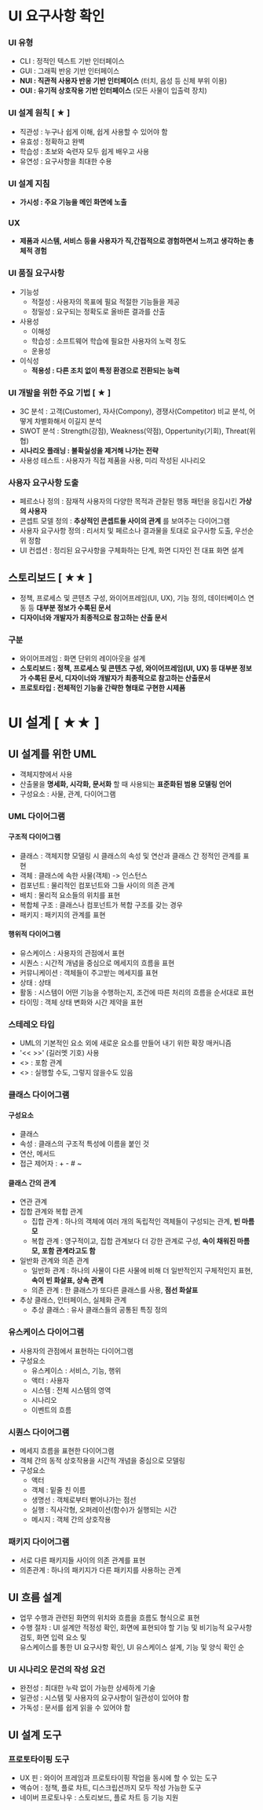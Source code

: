 # UI 요구사항 확인
### UI 유형
- CLI : 정적인 텍스트 기반 인터페이스
- GUI : 그래픽 반응 기반 인터페이스
- __NUI : 직관적 사용자 반응 기반 인터페이스__ (터치, 음성 등 신체 부위 이용)
- __OUI : 유기적 상호작용 기반 인터페이스__  (모든 사물이 입출력 장치)

### UI 설계 원칙 [ ★ ]
- 직관성 : 누구나 쉽게 이해, 쉽게 사용할 수 있어야 함
- 유효성 : 정확하고 완벽
- 학습성 : 초보와 숙련자 모두 쉽게 배우고 사용
- 유연성 : 요구사항을 최대한 수용

### UI 설계 지침
- __가시성 : 주요 기능을 메인 화면에 노출__

### UX
- __제품과 시스템, 서비스 등을 사용자가 직,간접적으로 경험하면서 느끼고 생각하는 총체적 경험__

### UI 품질 요구사항 
- 기능성
  - 적절성 : 사용자의 목표에 필요 적절한 기능들을 제공
  - 정밀성 : 요구되는 정확도로 올바른 결과를 산출
- 사용성
  - 이해성
  - 학습성 : 소프트웨어 학습에 필요한 사용자의 노력 정도
  - 운용성
- 이식성
  - __적용성 : 다른 조치 없이 특정 환경으로 전환되는 능력__

### UI 개발을 위한 주요 기법 [ ★ ]
- 3C 분석 : 고객(Customer), 자사(Compony), 경쟁사(Competitor) 비교 분석, 어떻게 차별화해서 이길지 분석
- SWOT 분석 : Strength(강점), Weakness(약점), Oppertunity(기회), Threat(위협)
- __시나리오 플래닝 : 불확실성을 제거해 나가는 전략__ 
- 사용성 테스트 : 사용자가 직접 제품을 사용, 미리 작성된 시나리오

### 사용자 요구사항 도출
- 페르소나 정의 : 잠재적 사용자의 다양한 목적과 관찰된 행동 패턴을 응집시킨 __가상의 사용자__
- 콘셉트 모델 정의 : __추상적인 콘셉트들 사이의 관계__ 를 보여주는 다이어그램
- 사용자 요구사항 정의 : 리서치 및 페르소나 결과물을 토대로 요구사항 도출, 우선순위 정함
- UI 컨셉션 : 정리된 요구사항을 구체화하는 단계, 화면 디자인 전 대표 화면 설계

## 스토리보드 [ ★★ ]
- 정책, 프로세스 및 콘텐츠 구성, 와이어프레임(UI, UX), 기능 정의, 데이터베이스 연동 등 __대부분 정보가 수록된 문서__ 
- __디자이너와 개발자가 최종적으로 참고하는 산출 문서__

### 구분
- 와이어프레임 : 화면 단위의 레이아웃을 설계
- __스토리보드 : 정책, 프로세스 및 콘텐츠 구성, 와이어프레임(UI, UX) 등 대부분 정보가 수록된 문서, 디자이너와 개발자가 최종적으로 참고하는 산출문서__ 
- __프로토타입 : 전체적인 기능을 간략한 형태로 구현한 시제품__

# UI 설계 [ ★★ ]
## UI 설계를 위한 UML
- 객체지향에서 사용
- 산출물을 __명세화, 시각화, 문서화__ 할 때 사용되는 __표준화된 범용 모델링 언어__ 
- 구성요소 : 사물, 관계, 다이어그램

### UML 다이어그램
#### 구조적 다이어그램
- 클래스 : 객체지향 모델링 시 클래스의 속성 및 연산과 클래스 간 정적인 관계를 표현
- 객체 : 클래스에 속한 사물(객체) -> 인스턴스
- 컴포넌트 : 물리적인 컴포넌트와 그들 사이의 의존 관계
- 배치 : 물리적 요소들의 위치를 표현
- 복합체 구조 : 클래스나 컴포넌트가 복합 구조를 갖는 경우
- 패키지 : 패키지의 관계를 표현
#### 행위적 다이어그램
- 유스케이스 : 사용자의 관점에서 표현
- 시퀀스 : 시간적 개념을 중심으로 메세지의 흐름을 표현
- 커뮤니케이션 : 객체들이 주고받는 메세지를 표현
- 상태 : 상태 
- 활동 : 시스템이 어떤 기능을 수행하는지, 조건에 따른 처리의 흐름을 순서대로 표현
- 타이밍 : 객체 상태 변화와 시간 제약을 표현

### 스테레오 타입
- UML의 기본적인 요소 외에 새로운 요소를 만들어 내기 위한 확장 매커니즘
- '<< >>' (길러멧 기호) 사용
- <<include>> : 포함 관계
- <<extend>> : 실행할 수도, 그렇지 않을수도 있음

### 클래스 다이어그램
#### 구성요소
- 클래스
- 속성 : 클래스의 구조적 특성에 이름을 붙인 것
- 연산, 메서드
- 접근 제어자 : + - # ~

#### 클래스 간의 관계
- 연관 관계
- 집합 관계와 복합 관계
  - 집합 관계 : 하나의 객체에 여러 개의 독립적인 객체들이 구성되는 관계, __빈 마름모__
  - 복합 관계 : 영구적이고, 집합 관계보다 더 강한 관계로 구성, __속이 채워진 마름모, 포함 관계라고도 함__
- 일반화 관계와 의존 관계
  - 일반화 관계 : 하나의 사물이 다른 사물에 비해 더 일반적인지 구체적인지 표현, __속이 빈 화살표, 상속 관계__ 
  - 의존 관계 : 한 클래스가 또다른 클래스를 사용, __점선 화살표__
- 추상 클래스, 인터페이스, 실체화 관계
  - 추상 클래스 : 유사 클래스들의 공통된 특징 정의

### 유스케이스 다이어그램
- 사용자의 관점에서 표현하는 다이어그램
- 구성요소
  - 유스케이스 : 서비스, 기능, 행위
  - 액터 : 사용자
  - 시스템 : 전체 시스템의 영역
  - 시나리오
  - 이벤트의 흐름

### 시퀀스 다이어그램
- 메세지 흐름을 표현한 다이어그램
- 객체 간의 동적 상호작용을 시간적 개념을 중심으로 모델링
- 구성요소
  - 액터
  - 객체 : 밑줄 친 이름 
  - 생명선 : 객체로부터 뻗어나가는 점선
  - 실행 : 직사각형, 오퍼레이션(함수)가 실행되는 시간
  - 메시지 : 객체 간의 상호작용

### 패키지 다이어그램
- 서로 다른 패키지들 사이의 의존 관계를 표현
- 의존관계 : 하나의 패키지가 다른 패키지를 사용하는 관계

## UI 흐름 설계
- 업무 수행과 관련된 화면의 위치와 흐름을 흐름도 형식으로 표현
- 수행 절차 : UI 설계안 적정성 확인, 화면에 표현되야 할 기능 및 비기능적 요구사항 검토, 화면 입력 요소 및   
  유스케이스를 통한 UI 요구사항 확인, UI 유스케이스 설계, 기능 및 양식 확인 순

### UI 시나리오 문건의 작성 요건
- 완전성 : 최대한 누락 없이 가능한 상세하게 기술
- 일관성 : 시스템 및 사용자의 요구사항이 일관성이 있어야 함
- 가독성 : 문서를 쉽게 읽을 수 있어야 함

## UI 설계 도구
### 프로토타이핑 도구
- UX 핀 : 와이어 프레임과 프로토타이핑 작업을 동시에 할 수 있는 도구
- 액슈어 : 정책, 플로 차트, 디스크립션까지 모두 작성 가능한 도구
- 네이버 프로토나우 : 스토리보드, 플로 차트 등 기능 지원




























